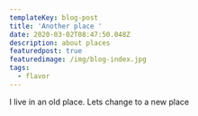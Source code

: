 ```yaml
---
templateKey: blog-post
title: 'Another place '
date: 2020-03-02T08:47:50.048Z
description: about places
featuredpost: true
featuredimage: /img/blog-index.jpg
tags:
  - flavor
---
```

I live in an old place. Lets change to a new place
